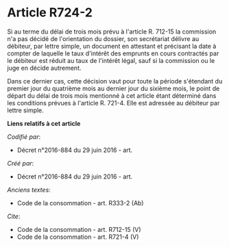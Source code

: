 # Article R724-2

Si au terme du délai de trois mois prévu à l'article R. 712-15 la commission n'a pas décidé de l'orientation du dossier, son
secrétariat délivre au débiteur, par lettre simple, un document en attestant et précisant la date à compter de laquelle le
taux d'intérêt des emprunts en cours contractés par le débiteur est réduit au taux de l'intérêt légal, sauf si la commission
ou le juge en décide autrement. 

Dans ce dernier cas, cette décision vaut pour toute la période s'étendant du premier jour du quatrième mois au dernier jour
du sixième mois, le point de départ du délai de trois mois mentionné à cet article étant déterminé dans les conditions
prévues à l'article R. 721-4. Elle est adressée au débiteur par lettre simple.

**Liens relatifs à cet article**

_Codifié par_:

  - Décret n°2016-884 du 29 juin 2016 - art.

_Créé par_:

  - Décret n°2016-884 du 29 juin 2016 - art.

_Anciens textes_:

  - Code de la consommation - art. R333-2 (Ab)

_Cite_:

  - Code de la consommation - art. R712-15 (V)
  - Code de la consommation - art. R721-4 (V)
